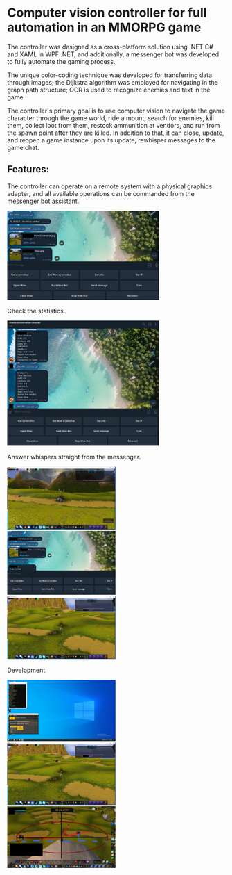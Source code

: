 # Computer vision controller for full automation in an MMORPG game

The controller was designed as a cross-platform solution using .NET C# and XAML in WPF .NET, and additionally, a messenger bot was developed to fully automate the gaming process.

The unique color-coding technique was developed for transferring data through images; the Dijkstra algorithm was employed for navigating in the graph path structure; OCR is used to recognize enemies and text in the game. 

The controller's primary goal is to use computer vision to navigate the game character through the game world, ride a mount, search for enemies, kill them, collect loot from them, restock ammunition at vendors, and run from the spawn point after they are killed. In addition to that, it can close, update, and reopen a game instance upon its update, rewhisper messages to the game chat.

## Features:

The controller can operate on a remote system with a physical graphics adapter, and all available operations can be commanded from the messenger bot assistant.

<img src="https://github.com/DmytroMudragel/WPFGameCVController/blob/main/Figuration/3.png"  width="350">

Check the statistics.

<img src="https://github.com/DmytroMudragel/WPFGameCVController/blob/main/Figuration/1.png"  width="350">

Answer whispers straight from the messenger.

<p align="left">

  <img src="https://github.com/DmytroMudragel/WPFGameCVController/blob/main/Figuration/4.png" alt="Image 1" width="250" style="display:inline-block; margin-right:20px;">

  <img src="https://github.com/DmytroMudragel/WPFGameCVController/blob/main/Figuration/5.png" alt="Image 2" width="250" style="display:inline-block; margin-right:20px;">

  <img src="https://github.com/DmytroMudragel/WPFGameCVController/blob/main/Figuration/6.png" alt="Image 3" width="250" style="display:inline-block;">

</p>

Development.

<p align="left">

  <img src="https://github.com/DmytroMudragel/WPFGameCVController/blob/main/Figuration/7.png" alt="Image 1" width="250" style="display:inline-block; margin-right:20px;">

  <img src="https://github.com/DmytroMudragel/WPFGameCVController/blob/main/Figuration/6.png" alt="Image 2" width="250" style="display:inline-block; margin-right:20px;">

  <img src="https://github.com/DmytroMudragel/WPFGameCVController/blob/main/Figuration/10.png" alt="Image 3" width="250" style="display:inline-block;">

</p>
